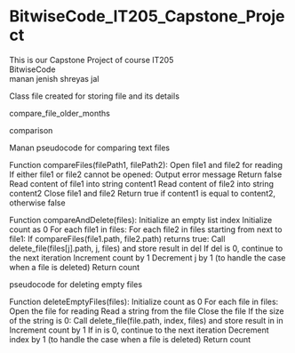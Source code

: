 # BitwiseCode_IT205_Capstone_Project
This is our Capstone Project of course IT205 
<br>
BitwiseCode
<br>
manan 
jenish
shreyas
jal

Class file created for storing file and its details

compare_file_older_months

comparison

Manan 
pseudocode for comparing text files 

Function compareFiles(filePath1, filePath2):
    Open file1 and file2 for reading
    If either file1 or file2 cannot be opened:
        Output error message
        Return false
    Read content of file1 into string content1
    Read content of file2 into string content2
    Close file1 and file2
    Return true if content1 is equal to content2, otherwise false

Function compareAndDelete(files):
    Initialize an empty list index
    Initialize count as 0
    For each file1 in files:
        For each file2 in files starting from next to file1:
            If compareFiles(file1.path, file2.path) returns true:
                Call delete_file(files[j].path, j, files) and store result in del
                If del is 0, continue to the next iteration
                Increment count by 1
                Decrement j by 1 (to handle the case when a file is deleted)
    Return count


pseudocode for deleting empty files

Function deleteEmptyFiles(files):
    Initialize count as 0
    For each file in files:
        Open the file for reading
        Read a string from the file
        Close the file
        If the size of the string is 0:
            Call delete_file(file.path, index, files) and store result in in
            Increment count by 1
            If in is 0, continue to the next iteration
            Decrement index by 1 (to handle the case when a file is deleted)
    Return count

